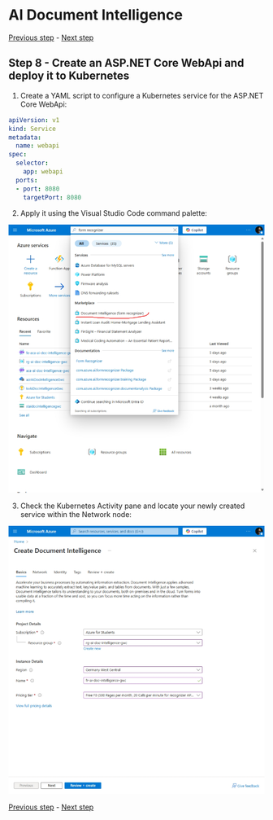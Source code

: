 # AI Document Intelligence

[Previous step](../step-07/README.md) - [Next step](../step-09/README.md)

## Step 8 - Create an ASP.NET Core WebApi and deploy it to Kubernetes

1. Create a YAML script to configure a Kubernetes service for the ASP.NET Core WebApi:

```yaml
apiVersion: v1
kind: Service
metadata:
  name: webapi
spec:
  selector:
    app: webapi
  ports:
  - port: 8080
    targetPort: 8080
```

2. Apply it using the Visual Studio Code command palette:

![applying yaml to kubernetes](sshot-8-1.png)

3. Check the Kubernetes Activity pane and locate your newly created service within the Network node:

![finding deployed webapi in kubernetes](sshot-8-2.png)

[Previous step](../step-07/README.md) - [Next step](../step-09/README.md)